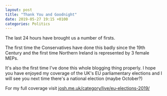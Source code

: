 ```yaml
---
layout: post
title: "Thank You and Goodnight"
date: 2019-05-27 19:15 +0100
categories: Politics
---
```


The last 24 hours have brought us a number of firsts.

The first time the Conservatives have done this badly since the 19th Century and the first time Northern Ireland is represented by 3 female MEPs.

It's also the first time I've done this whole blogging thing properly. I hope you have enjoyed my coverage of the UK's EU parliamentary elections and I will see you next time there's a national election (maybe October?)

For my full coverage visit [josh.me.uk/category/live/eu-elections-2019/](http://josh.me.uk/category/live/eu-elections-2019/)